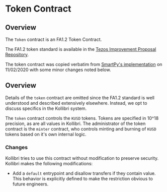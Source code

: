 # Token Contract

## Overview

The `Token` contract is an FA1.2 Token Contract.

The FA1.2 token standard is available in the [Tezos Improvement Proposal Repository](https://gitlab.com/tzip/tzip/blob/master/A/FA1.2.md).

The token contract was copied verbatim from [SmartPy's implementation](http://smartpy.io/dev/?template=fa12.py) on 11/02/2020 with some minor changes noted below.

## Overview

Details of the `token` contract are omitted since the FA1.2 standard is well understood and described extensively elsewhere. Instead, we opt to discuss specifics in the Kollibri system. 

The `token` contract controls the `KUSD` tokens. Tokens are specified in 10^18 precision, as are all values in Kollibri. The administrator of the token contract is the `minter` contract, who controls minting and burning of `KUSD` tokens based on it's own internal logic. 

### Changes

Kollibri tries to use this contract without modification to preserve security. Kollibri makes the following modifications:
- Add a `default` entrypoint and disallow transfers if they contain value. This behavior is explicitly defined to make the restriction obvious to future engineers.

